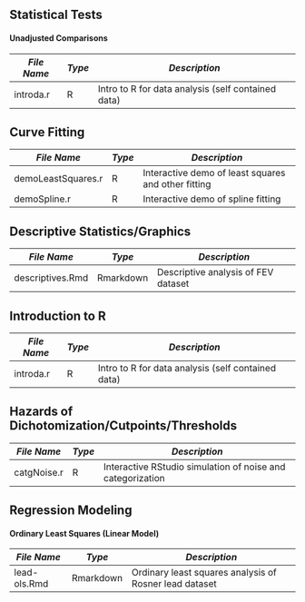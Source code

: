 ## Statistical Tests
#### Unadjusted Comparisons
*File Name* | *Type* | *Description*
---- | ---- | ----
introda.r | R | Intro to R for data analysis (self contained data) 


## Curve Fitting
*File Name* | *Type* | *Description*
---- | ---- | ----
demoLeastSquares.r | R | Interactive demo of least squares and other fitting
demoSpline.r | R | Interactive demo of spline fitting


## Descriptive Statistics/Graphics
*File Name* | *Type* | *Description*
---- | ---- | ----
descriptives.Rmd | Rmarkdown | Descriptive analysis of FEV dataset


## Introduction to R
*File Name* | *Type* | *Description*
---- | ---- | ----
introda.r | R | Intro to R for data analysis (self contained data) 


## Hazards of Dichotomization/Cutpoints/Thresholds
*File Name* | *Type* | *Description*
---- | ---- | ----
catgNoise.r | R | Interactive RStudio simulation of noise and categorization


## Regression Modeling
#### Ordinary Least Squares (Linear Model)
*File Name* | *Type* | *Description*
---- | ---- | ----
lead-ols.Rmd | Rmarkdown | Ordinary least squares analysis of Rosner lead dataset
